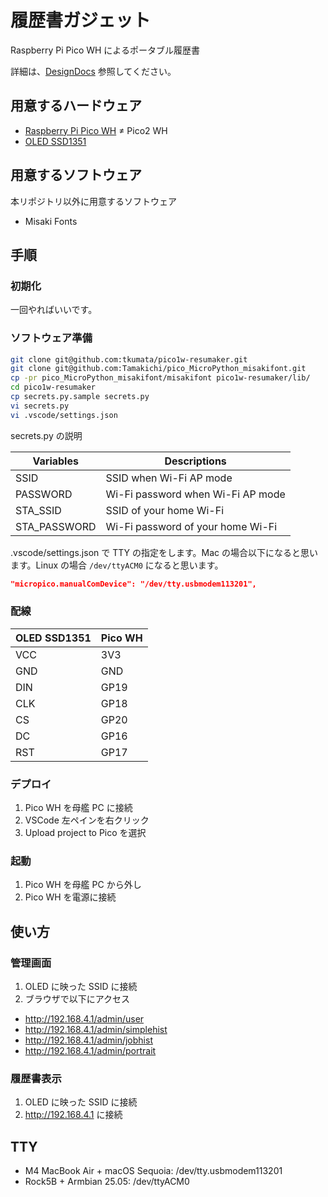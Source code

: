 # 履歴書ガジェット

Raspberry Pi Pico WH によるポータブル履歴書

詳細は、[DesignDocs](./docs/DesignDocs.md) 参照してください。

## 用意するハードウェア

- [Raspberry Pi Pico WH](https://www.raspberrypi.com/products/raspberry-pi-pico/) ≠ Pico2 WH
- [OLED SSD1351](https://www.waveshare.com/product/displays/lcd-oled/lcd-oled-3/1.5inch-rgb-oled-module.htm)

## 用意するソフトウェア

本リポジトリ以外に用意するソフトウェア

- Misaki Fonts

## 手順

### 初期化

一回やればいいです。

### ソフトウェア準備

```bash
git clone git@github.com:tkumata/pico1w-resumaker.git
git clone git@github.com:Tamakichi/pico_MicroPython_misakifont.git
cp -pr pico_MicroPython_misakifont/misakifont pico1w-resumaker/lib/
cd pico1w-resumaker
cp secrets.py.sample secrets.py
vi secrets.py
vi .vscode/settings.json
```

secrets.py の説明

| Variables    | Descriptions                      |
| ------------ | --------------------------------- |
| SSID         | SSID when Wi-Fi AP mode           |
| PASSWORD     | Wi-Fi password when Wi-Fi AP mode |
| STA_SSID     | SSID of your home Wi-Fi           |
| STA_PASSWORD | Wi-Fi password of your home Wi-Fi |

.vscode/settings.json で TTY の指定をします。Mac の場合以下になると思います。Linux の場合 `/dev/ttyACM0` になると思います。

```json
"micropico.manualComDevice": "/dev/tty.usbmodem113201",
```

### 配線

| OLED SSD1351 | Pico WH |
| ------------ | ------- |
| VCC          | 3V3     |
| GND          | GND     |
| DIN          | GP19    |
| CLK          | GP18    |
| CS           | GP20    |
| DC           | GP16    |
| RST          | GP17    |

### デプロイ

1. Pico WH を母艦 PC に接続
2. VSCode 左ペインを右クリック
3. Upload project to Pico を選択

### 起動

1. Pico WH を母艦 PC から外し
2. Pico WH を電源に接続

## 使い方

### 管理画面

1. OLED に映った SSID に接続
2. ブラウザで以下にアクセス

- http://192.168.4.1/admin/user
- http://192.168.4.1/admin/simplehist
- http://192.168.4.1/admin/jobhist
- http://192.168.4.1/admin/portrait

### 履歴書表示

1. OLED に映った SSID に接続
2. http://192.168.4.1 に接続

## TTY

- M4 MacBook Air + macOS Sequoia: /dev/tty.usbmodem113201
- Rock5B + Armbian 25.05: /dev/ttyACM0
